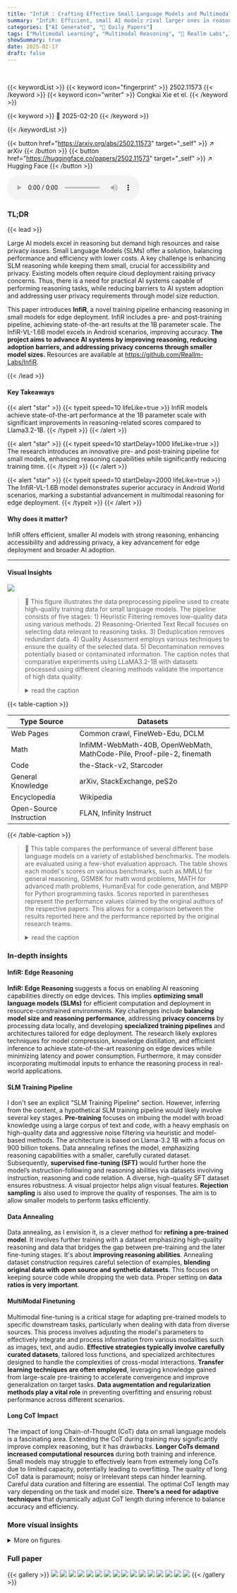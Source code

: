 ```yaml
---
title: "InfiR : Crafting Effective Small Language Models and Multimodal Small Language Models in Reasoning"
summary: "InfiR: Efficient, small AI models rival larger ones in reasoning, slashing costs and boosting privacy for wider AI use."
categories: ["AI Generated", "🤗 Daily Papers"]
tags: ["Multimodal Learning", "Multimodal Reasoning", "🏢 Reallm Labs",]
showSummary: true
date: 2025-02-17
draft: false
---
```


<br>

{{< keywordList >}}
{{< keyword icon="fingerprint" >}} 2502.11573 {{< /keyword >}}
{{< keyword icon="writer" >}} Congkai Xie et el. {{< /keyword >}}
 
{{< keyword >}} 🤗 2025-02-20 {{< /keyword >}}
 
{{< /keywordList >}}

{{< button href="https://arxiv.org/abs/2502.11573" target="_self" >}}
↗ arXiv
{{< /button >}}
{{< button href="https://huggingface.co/papers/2502.11573" target="_self" >}}
↗ Hugging Face
{{< /button >}}



<audio controls>
    <source src="https://ai-paper-reviewer.com/2502.11573/podcast.wav" type="audio/wav">
    Your browser does not support the audio element.
</audio>


### TL;DR


{{< lead >}}

Large AI models excel in reasoning but demand high resources and raise privacy issues. Small Language Models (SLMs) offer a solution, balancing performance and efficiency with lower costs. A key challenge is enhancing SLM reasoning while keeping them small, crucial for accessibility and privacy. Existing models often require cloud deployment raising privacy concerns. Thus, there is a need for practical AI systems capable of performing reasoning tasks, while reducing barriers to AI system adoption and addressing user privacy requirements through model size reduction.



This paper introduces **InfiR**, a novel training pipeline enhancing reasoning in small models for edge deployment. InfiR includes a pre- and post-training pipeline, achieving state-of-the-art results at the 1B parameter scale. The InfiR-VL-1.6B model excels in Android scenarios, improving accuracy. **The project aims to advance AI systems by improving reasoning, reducing adoption barriers, and addressing privacy concerns through smaller model sizes.** Resources are available at https://github.com/Reallm-Labs/InfiR.

{{< /lead >}}


#### Key Takeaways

{{< alert "star" >}}
{{< typeit speed=10 lifeLike=true >}} InfiR models achieve state-of-the-art performance at the 1B parameter scale with significant improvements in reasoning-related scores compared to Llama3.2-1B. {{< /typeit >}}
{{< /alert >}}

{{< alert "star" >}}
{{< typeit speed=10 startDelay=1000 lifeLike=true >}} The research introduces an innovative pre- and post-training pipeline for small models, enhancing reasoning capabilities while significantly reducing training time. {{< /typeit >}}
{{< /alert >}}

{{< alert "star" >}}
{{< typeit speed=10 startDelay=2000 lifeLike=true >}} The InfiR-VL-1.6B model demonstrates superior accuracy in Android World scenarios, marking a substantial advancement in multimodal reasoning for edge deployment. {{< /typeit >}}
{{< /alert >}}

#### Why does it matter?
InfiR offers efficient, smaller AI models with strong reasoning, enhancing accessibility and addressing privacy, a key advancement for edge deployment and broader AI adoption.

------
#### Visual Insights



![](https://arxiv.org/html/2502.11573/x1.png)

> 🔼 This figure illustrates the data preprocessing pipeline used to create high-quality training data for small language models.  The pipeline consists of five stages: 1) Heuristic Filtering removes low-quality data using various methods. 2) Reasoning-Oriented Text Recall focuses on selecting data relevant to reasoning tasks.  3) Deduplication removes redundant data. 4) Quality Assessment employs various techniques to ensure the quality of the selected data. 5) Decontamination removes potentially biased or contaminated information. The caption notes that comparative experiments using LLaMA3.2-1B with datasets processed using different cleaning methods validate the importance of high data quality.
> <details>
> <summary>read the caption</summary>
> Figure 1: The pipeline of pretrain data drocesses: heuristic filtering, reasoning-oriented text recall, deduplication, quality assessment and decontamination. Comparative experiments on LLaMA3.2-1B with differently cleaned datasets validate the significance of data quality.
> </details>





{{< table-caption >}}
<table class="ltx_tabular ltx_centering ltx_guessed_headers ltx_align_middle" id="A6.T7.1">
<thead class="ltx_thead">
<tr class="ltx_tr" id="A6.T7.1.1.1">
<th class="ltx_td ltx_align_left ltx_th ltx_th_column ltx_border_tt" id="A6.T7.1.1.1.1">Type Source</th>
<th class="ltx_td ltx_align_left ltx_th ltx_th_column ltx_border_tt" id="A6.T7.1.1.1.2">Datasets</th>
</tr>
</thead>
<tbody class="ltx_tbody">
<tr class="ltx_tr" id="A6.T7.1.2.1">
<td class="ltx_td ltx_align_left ltx_border_t" id="A6.T7.1.2.1.1">Web Pages</td>
<td class="ltx_td ltx_align_left ltx_border_t" id="A6.T7.1.2.1.2">Common crawl, FineWeb-Edu, DCLM</td>
</tr>
<tr class="ltx_tr" id="A6.T7.1.3.2">
<td class="ltx_td ltx_align_left" id="A6.T7.1.3.2.1">Math</td>
<td class="ltx_td ltx_align_left" id="A6.T7.1.3.2.2">InfiMM-WebMath-40B, OpenWebMath, MathCode-Pile, Proof-pile-2, finemath</td>
</tr>
<tr class="ltx_tr" id="A6.T7.1.4.3">
<td class="ltx_td ltx_align_left" id="A6.T7.1.4.3.1">Code</td>
<td class="ltx_td ltx_align_left" id="A6.T7.1.4.3.2">the-Stack-v2, Starcoder</td>
</tr>
<tr class="ltx_tr" id="A6.T7.1.5.4">
<td class="ltx_td ltx_align_left" id="A6.T7.1.5.4.1">General Knowledge</td>
<td class="ltx_td ltx_align_left" id="A6.T7.1.5.4.2">arXiv, StackExchange, peS2o</td>
</tr>
<tr class="ltx_tr" id="A6.T7.1.6.5">
<td class="ltx_td ltx_align_left" id="A6.T7.1.6.5.1">Encyclopedia</td>
<td class="ltx_td ltx_align_left" id="A6.T7.1.6.5.2">Wikipedia</td>
</tr>
<tr class="ltx_tr" id="A6.T7.1.7.6">
<td class="ltx_td ltx_align_left ltx_border_bb" id="A6.T7.1.7.6.1">Open-Source Instruction</td>
<td class="ltx_td ltx_align_left ltx_border_bb" id="A6.T7.1.7.6.2">FLAN, Infinity Instruct</td>
</tr>
</tbody>
</table>{{< /table-caption >}}

> 🔼 This table compares the performance of several different base language models on a variety of established benchmarks.  The models are evaluated using a few-shot evaluation approach.  The table shows each model's scores on various benchmarks, such as MMLU for general reasoning, GSM8K for math word problems, MATH for advanced math problems, HumanEval for code generation, and MBPP for Python programming tasks.  Scores reported in parentheses represent the performance values claimed by the original authors of the respective papers. This allows for a comparison between the results reported here and the performance reported by the original research teams.
> <details>
> <summary>read the caption</summary>
> Table 1: Performance of base models on various benchmarks using few-shot evaluation. The values in parentheses indicate the claimed results from the respective papers.
> </details>





### In-depth insights


#### InfiR: Edge Reasoning
**InfiR: Edge Reasoning** suggests a focus on enabling AI reasoning capabilities directly on edge devices. This implies **optimizing small language models (SLMs)** for efficient computation and deployment in resource-constrained environments. Key challenges include **balancing model size and reasoning performance**, addressing **privacy concerns** by processing data locally, and developing **specialized training pipelines** and architectures tailored for edge deployment. The research likely explores techniques for model compression, knowledge distillation, and efficient inference to achieve state-of-the-art reasoning on edge devices while minimizing latency and power consumption. Furthermore, it may consider incorporating multimodal inputs to enhance the reasoning process in real-world applications.

#### SLM Training Pipeline
I don't see an explicit "SLM Training Pipeline" section. However, inferring from the content, a hypothetical SLM training pipeline would likely involve several key stages. **Pre-training** focuses on imbuing the model with broad knowledge using a large corpus of text and code, with a heavy emphasis on high-quality data and aggressive noise filtering via heuristic and model-based methods. The architecture is based on Llama-3.2 1B with a focus on 900 billion tokens. Data annealing refines the model, emphasizing reasoning capabilities with a smaller, carefully curated dataset. Subsequently, **supervised fine-tuning (SFT)** would further hone the model’s instruction-following and reasoning abilities via datasets involving instruction, reasoning and code relation. A diverse, high-quality SFT dataset ensures robustness. A visual projector helps align visual features. **Rejection sampling** is also used to improve the quality of responses. The aim is to allow smaller models to perform tasks efficiently.

#### Data Annealing
Data annealing, as I envision it, is a clever method for **refining a pre-trained model**. It involves further training with a dataset emphasizing high-quality reasoning and data that bridges the gap between pre-training and the later fine-tuning stages. It's about **improving reasoning abilities**. Annealing dataset construction requires careful selection of examples, **blending original data with open source and synthetic datasets**. This focuses on keeping source code while dropping the web data. Proper setting on **data ratios is very important**.

#### MultiModal Finetuning
Multimodal fine-tuning is a critical stage for adapting pre-trained models to specific downstream tasks, particularly when dealing with data from diverse sources. This process involves adjusting the model's parameters to effectively integrate and process information from various modalities such as images, text, and audio. **Effective strategies typically involve carefully curated datasets**, tailored loss functions, and specialized architectures designed to handle the complexities of cross-modal interactions. **Transfer learning techniques are often employed**, leveraging knowledge gained from large-scale pre-training to accelerate convergence and improve generalization on target tasks. **Data augmentation and regularization methods play a vital role** in preventing overfitting and ensuring robust performance across different scenarios.

#### Long CoT Impact
The impact of long Chain-of-Thought (CoT) data on small language models is a fascinating area. Extending the CoT during training may significantly improve complex reasoning, but it has drawbacks. **Longer CoTs demand increased computational resources** during both training and inference. Small models may struggle to effectively learn from extremely long CoTs due to limited capacity, potentially leading to overfitting. The quality of long CoT data is paramount; noisy or irrelevant steps can hinder learning. Careful data curation and filtering are essential. The optimal CoT length may vary depending on the task and model size. **There's a need for adaptive techniques** that dynamically adjust CoT length during inference to balance accuracy and efficiency.


### More visual insights

<details>
<summary>More on figures
</summary>


![](https://arxiv.org/html/2502.11573/x2.png)

> 🔼 This figure illustrates the process of creating a high-quality dataset for supervised fine-tuning.  It starts with a set of high-quality seed data which is then expanded by generating variations of the instructions (instruction evolution).  A large language model (Qwen-2.5-32B-Instruct) generates multiple response candidates for each instruction.  To ensure high quality, a rejection sampling method is used, leveraging a reward model and a sandbox environment to filter out low-quality responses. The final curated data is scored for quality and difficulty, and then labeled with domain-specific tags before being used in the fine-tuning phase.
> <details>
> <summary>read the caption</summary>
> Figure 2: Supervised fine-tuning data synthesis pipeline. The pipeline initiates with a set of high-quality seed data, which is augmented through instruction evolution. Response candidates are generated using the Qwen-2.5-32B-Instruct model, followed by rejection sampling with a reward model and sandbox environment. Finally, we score the curated data for quality and difficulty, and assign domain labels.
> </details>



![](https://arxiv.org/html/2502.11573/extracted/6208609/figures/mslm.png)

> 🔼 Figure 3 illustrates the training process for Multimodal Small Language Models (MSLMs).  It begins with a pre-training stage focusing on fundamental visual-language alignment through tasks like captioning and question answering.  This is followed by a text rendering stage which generates data by converting various text formats (documents, code, etc.) into visual representations to enhance the model's understanding of the relationship between visual and textual information.  Next, instruction tuning further refines the model's capabilities. This stage includes instruction-tuning using multiple datasets which cover diverse domains (mathematics, operator system tasks, etc.) across various modalities (single image, multiple images, text). This progressive training approach culminates in an MSLM with enhanced reasoning abilities in both mathematical and operating system contexts.
> <details>
> <summary>read the caption</summary>
> Figure 3: Illustration of the MSLM training pipeline and the MSLM training details, showcasing the progression from captioning and QA tasks to text rendering, followed by instruction-tuning, culminating in enhanced mathematical and operating system reasoning abilities.
> </details>



![](https://arxiv.org/html/2502.11573/x3.png)

> 🔼 This figure shows the distribution of programming languages used in the dataset.  Python is the most prevalent language, followed by Java, JavaScript, and C++, indicating a focus on popular and widely used languages in software development. The other languages are used to a lesser extent but still contribute to the diversity of the dataset. This diversity ensures the model is exposed to a broad range of coding styles and paradigms.
> <details>
> <summary>read the caption</summary>
> (a)
> </details>



![](https://arxiv.org/html/2502.11573/extracted/6208609/figures/bge_bar.jpg)

> 🔼 The figure shows a histogram of the similarity scores for 2500 image-text pairs sampled from the COCO-caption dataset. The x-axis represents the similarity score, and the y-axis represents the frequency.  The distribution is heavily concentrated around a similarity score of 0.7, indicating that most image-text pairs have relatively high similarity. There is a tail towards lower similarity scores, which may represent image-text pairs with lower semantic alignment.  This distribution is important because it informs a decision about a similarity threshold used for filtering low-quality pairs from the dataset during the data cleaning phase, impacting the overall quality of the multimodal model training.
> <details>
> <summary>read the caption</summary>
> (b)
> </details>



</details>






### Full paper

{{< gallery >}}
<img src="https://ai-paper-reviewer.com/2502.11573/1.png" class="grid-w50 md:grid-w33 xl:grid-w25" />
<img src="https://ai-paper-reviewer.com/2502.11573/2.png" class="grid-w50 md:grid-w33 xl:grid-w25" />
<img src="https://ai-paper-reviewer.com/2502.11573/3.png" class="grid-w50 md:grid-w33 xl:grid-w25" />
<img src="https://ai-paper-reviewer.com/2502.11573/4.png" class="grid-w50 md:grid-w33 xl:grid-w25" />
<img src="https://ai-paper-reviewer.com/2502.11573/5.png" class="grid-w50 md:grid-w33 xl:grid-w25" />
<img src="https://ai-paper-reviewer.com/2502.11573/6.png" class="grid-w50 md:grid-w33 xl:grid-w25" />
<img src="https://ai-paper-reviewer.com/2502.11573/7.png" class="grid-w50 md:grid-w33 xl:grid-w25" />
<img src="https://ai-paper-reviewer.com/2502.11573/8.png" class="grid-w50 md:grid-w33 xl:grid-w25" />
<img src="https://ai-paper-reviewer.com/2502.11573/9.png" class="grid-w50 md:grid-w33 xl:grid-w25" />
<img src="https://ai-paper-reviewer.com/2502.11573/10.png" class="grid-w50 md:grid-w33 xl:grid-w25" />
<img src="https://ai-paper-reviewer.com/2502.11573/11.png" class="grid-w50 md:grid-w33 xl:grid-w25" />
<img src="https://ai-paper-reviewer.com/2502.11573/12.png" class="grid-w50 md:grid-w33 xl:grid-w25" />
<img src="https://ai-paper-reviewer.com/2502.11573/13.png" class="grid-w50 md:grid-w33 xl:grid-w25" />
<img src="https://ai-paper-reviewer.com/2502.11573/14.png" class="grid-w50 md:grid-w33 xl:grid-w25" />
<img src="https://ai-paper-reviewer.com/2502.11573/15.png" class="grid-w50 md:grid-w33 xl:grid-w25" />
<img src="https://ai-paper-reviewer.com/2502.11573/16.png" class="grid-w50 md:grid-w33 xl:grid-w25" />
{{< /gallery >}}